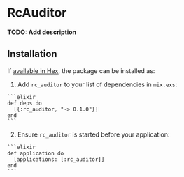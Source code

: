 # RcAuditor

**TODO: Add description**

## Installation

If [available in Hex](https://hex.pm/docs/publish), the package can be installed as:

  1. Add `rc_auditor` to your list of dependencies in `mix.exs`:

    ```elixir
    def deps do
      [{:rc_auditor, "~> 0.1.0"}]
    end
    ```

  2. Ensure `rc_auditor` is started before your application:

    ```elixir
    def application do
      [applications: [:rc_auditor]]
    end
    ```


